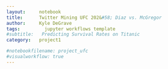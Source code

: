```yaml
---
layout:     notebook
title:      Twitter Mining UFC 202&#58; Diaz vs. McGregor
author:     Kyle DeGrave
tags: 		  jupyter workflows template
#subtitle:   Predicting Survival Rates on Titanic
category:   project1

#notebookfilename: project_ufc
#visualworkflow: true
---
```

